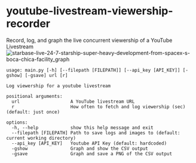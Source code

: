 # youtube-livestream-viewership-recorder
Record, log, and graph the live concurrent viewership of a YouTube Livestream
![starbase-live-24-7-starship-super-heavy-development-from-spacex-s-boca-chica-facility_graph](https://user-images.githubusercontent.com/11169730/196594217-e2a9e274-ede7-4654-a69b-7fbd919b1950.png)

```
usage: main.py [-h] [--filepath [FILEPATH]] [--api_key [API_KEY]] [-gshow] [-gsave] url [r]

Log viewership for a youtube livestream

positional arguments:
  url                   A YouTube livestream URL
  r                     How often to fetch and log viewership (sec) (default: just once)

options:
  -h, --help            show this help message and exit
  --filepath [FILEPATH] Path to save logs and images to (default: current working directory)
  --api_key [API_KEY]   Youtube API Key (default: hardcoded)
  -gshow                Graph and show the CSV output
  -gsave                Graph and save a PNG of the CSV output
  ```
